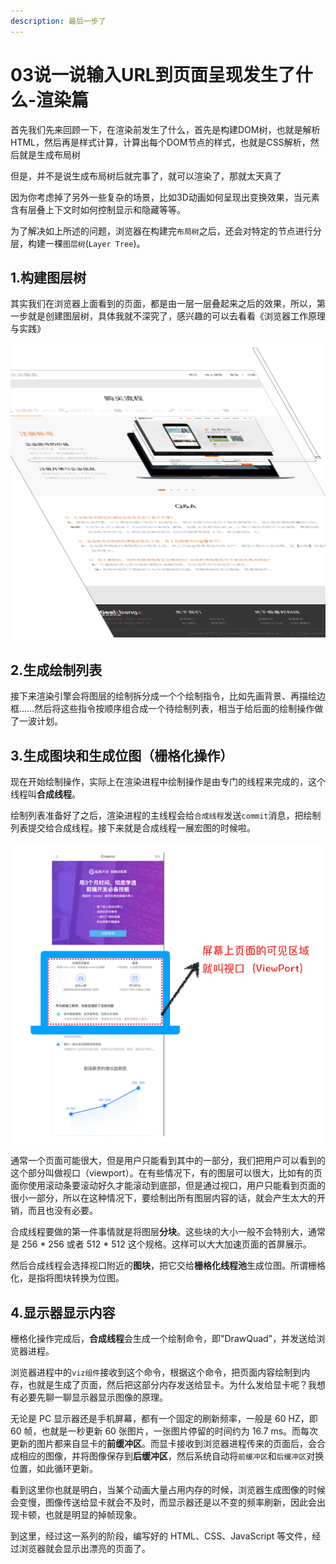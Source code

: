 ```yaml
---
description: 最后一步了
---
```


# 03说一说输入URL到页面呈现发生了什么-渲染篇

首先我们先来回顾一下，在渲染前发生了什么，首先是构建DOM树，也就是解析HTML，然后再是样式计算，计算出每个DOM节点的样式，也就是CSS解析，然后就是生成布局树

但是，并不是说生成布局树后就完事了，就可以渲染了，那就太天真了

因为你考虑掉了另外一些复杂的场景，比如3D动画如何呈现出变换效果，当元素含有层叠上下文时如何控制显示和隐藏等等。

为了解决如上所述的问题，浏览器在构建完`布局树`之后，还会对特定的节点进行分层，构建一棵`图层树`\(`Layer Tree`\)。

## 1.构建图层树

其实我们在浏览器上面看到的页面，都是由一层一层叠起来之后的效果，所以，第一步就是创建图层树，具体我就不深究了，感兴趣的可以去看看《浏览器工作原理与实践》

![](../../../.gitbook/assets/image%20%2874%29.png)

## 2.生成绘制列表

接下来渲染引擎会将图层的绘制拆分成一个个绘制指令，比如先画背景、再描绘边框......然后将这些指令按顺序组合成一个待绘制列表，相当于给后面的绘制操作做了一波计划。

## 3.生成图块和生成位图（栅格化操作）

现在开始绘制操作，实际上在渲染进程中绘制操作是由专门的线程来完成的，这个线程叫**合成线程**。

绘制列表准备好了之后，渲染进程的主线程会给`合成线程`发送`commit`消息，把绘制列表提交给合成线程。接下来就是合成线程一展宏图的时候啦。

![](../../../.gitbook/assets/image%20%2873%29.png)

通常一个页面可能很大，但是用户只能看到其中的一部分，我们把用户可以看到的这个部分叫做视口（viewport）。在有些情况下，有的图层可以很大，比如有的页面你使用滚动条要滚动好久才能滚动到底部，但是通过视口，用户只能看到页面的很小一部分，所以在这种情况下，要绘制出所有图层内容的话，就会产生太大的开销，而且也没有必要。

合成线程要做的第一件事情就是将图层**分块**。这些块的大小一般不会特别大，通常是 256 \* 256 或者 512 \* 512 这个规格。这样可以大大加速页面的首屏展示。

然后合成线程会选择视口附近的**图块**，把它交给**栅格化线程池**生成位图。所谓栅格化，是指将图块转换为位图。

## 4.显示器显示内容

栅格化操作完成后，**合成线程**会生成一个绘制命令，即"DrawQuad"，并发送给浏览器进程。

浏览器进程中的`viz组件`接收到这个命令，根据这个命令，把页面内容绘制到内存，也就是生成了页面，然后把这部分内存发送给显卡。为什么发给显卡呢？我想有必要先聊一聊显示器显示图像的原理。

无论是 PC 显示器还是手机屏幕，都有一个固定的刷新频率，一般是 60 HZ，即 60 帧，也就是一秒更新 60 张图片，一张图片停留的时间约为 16.7 ms。而每次更新的图片都来自显卡的**前缓冲区**。而显卡接收到浏览器进程传来的页面后，会合成相应的图像，并将图像保存到**后缓冲区**，然后系统自动将`前缓冲区`和`后缓冲区`对换位置，如此循环更新。

看到这里你也就是明白，当某个动画大量占用内存的时候，浏览器生成图像的时候会变慢，图像传送给显卡就会不及时，而显示器还是以不变的频率刷新，因此会出现卡顿，也就是明显的掉帧现象。

到这里，经过这一系列的阶段，编写好的 HTML、CSS、JavaScript 等文件，经过浏览器就会显示出漂亮的页面了。






